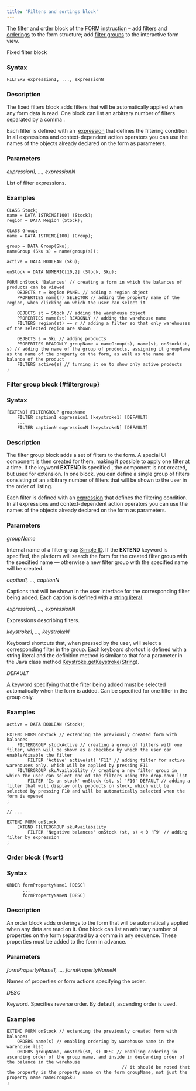 ```yaml
---
title: 'Filters and sortings block'
---
```


The filter and order block of the [FORM instruction](FORM_instruction.md) – add [filters](Form_structure.md#filters) and [orderings](Form_structure.md#sort) to the form structure; add [filter groups](Interactive_view.md#filtergroup) to the interactive form view.

Fixed filter block

### Syntax

    FILTERS expression1, ..., expressionN

### Description

The fixed filters block adds filters that will be automatically applied when any form data is read. One block can list an arbitrary number of filters separated by a comma .

Each filter is defined with an  [expression](Expression.md) that defines the filtering condition. In all expressions and context-dependent action operators you can use the names of the objects already declared on the form as parameters.

### Parameters

*expression1, ..., expressionN*

List of filter expressions.

### Examples


```lsf
CLASS Stock;
name = DATA ISTRING[100] (Stock);
region = DATA Region (Stock);

CLASS Group;
name = DATA ISTRING[100] (Group);

group = DATA Group(Sku);
nameGroup (Sku s) = name(group(s));

active = DATA BOOLEAN (Sku);

onStock = DATA NUMERIC[10,2] (Stock, Sku);

FORM onStock 'Balances' // creating a form in which the balances of products can be viewed
    OBJECTS r = Region PANEL // adding a region object
    PROPERTIES name(r) SELECTOR // adding the property name of the region, when clicking on which the user can select it

    OBJECTS st = Stock // adding the warehouse object
    PROPERTIES name(st) READONLY // adding the warehouse name
    FILTERS region(st) == r // adding a filter so that only warehouses of the selected region are shown

    OBJECTS s = Sku // adding products
    PROPERTIES READONLY groupName = nameGroup(s), name(s), onStock(st, s) // adding the name of the group of products, assigning it groupName as the name of the property on the form, as well as the name and balance of the product
    FILTERS active(s) // turning it on to show only active products
;
```

  

### Filter group block {#filtergroup}

### Syntax

    [EXTEND] FILTERGROUP groupName
        FILTER caption1 expression1 [keystroke1] [DEFAULT]
        ...
        FILTER captionN expressionN [keystrokeN] [DEFAULT]

### Description

The filter group block adds a set of filters to the form. A special UI component is then created for them, making it possible to apply one filter at a time. If the keyword **EXTEND** is specified , the component is not created, but used for extension. In one block, you can define a single group of filters consisting of an arbitrary number of filters that will be shown to the user in the order of listing. 

Each filter is defined with an [expression](Expression.md) that defines the filtering condition. In all expressions and context-dependent action operators you can use the names of the objects already declared on the form as parameters.

### Parameters

*groupName*

Internal name of a filter group [Simple ID](IDs.md#id-broken). If the **EXTEND** keyword is specified, the platform will search the form for the created filter group with the specified name — otherwise a new filter group with the specified name will be created.

*caption1, ..., captionN*

Captions that will be shown in the user interface for the corresponding filter being added. Each caption is defined with a [string literal](IDs.md#strliteral-broken).

*expression1, ..., expressionN*

Expressions describing filters.

*keystroke1, ..., keystrokeN*

Keyboard shortcuts that, when pressed by the user, will select a corresponding filter in the group. Each keyboard shortcut is defined with a string literal and the definition method is similar to that for a parameter in the Java class method [Keystroke.getKeystroke(String)](http://docs.oracle.com/javase/7/docs/api/javax/swing/KeyStroke.html#getKeyStroke(java.lang.String)).

*DEFAULT*

A keyword specifying that the filter being added must be selected automatically when the form is added. Can be specified for one filter in the group only.

  

### Examples


```lsf
active = DATA BOOLEAN (Stock);

EXTEND FORM onStock // extending the previously created form with balances
    FILTERGROUP stockActive // creating a group of filters with one filter, which will be shown as a checkbox by which the user can enable/disable the filter
        FILTER 'Active' active(st) 'F11' // adding filter for active warehouses only, which will be applied by pressing F11
    FILTERGROUP skuAvailability // creating a new filter group in which the user can select one of the filters using the drop-down list
        FILTER 'Is on stock' onStock (st, s) 'F10' DEFAULT // adding a filter that will display only products on stock, which will be selected by pressing F10 and will be automatically selected when the form is opened
;

// ...

EXTEND FORM onStock
    EXTEND FILTERGROUP skuAvailability
        FILTER 'Negative balances' onStock (st, s) < 0 'F9' // adding filter by expression
;
```

  

### Order block {#sort}

### Syntax

    ORDER formPropertyName1 [DESC] 
          ...
          formPropertyNameN [DESC]

### Description

An order block adds orderings to the form that will be automatically applied when any data are read on it. One block can list an arbitrary number of properties on the form separated by a comma in any sequence. These properties must be added to the form in advance.

### Parameters

*formPropertyName1, ..., formPropertyNameN*

Names of properties or form actions specifying the order.

*DESC*

Keyword. Specifies reverse order. By default, ascending order is used.

### Examples


```lsf
EXTEND FORM onStock // extending the previously created form with balances
    ORDERS name(s) // enabling ordering by warehouse name in the warehouse list
    ORDERS groupName, onStock(st, s) DESC // enabling ordering in ascending order of the group name, and inside in descending order of the balance in the warehouse
                                            // it should be noted that the property is the property name on the form groupName, not just the property name nameGroupSku
;
```
